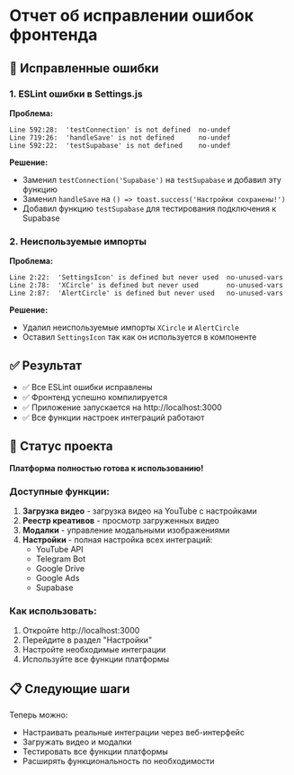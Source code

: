# Отчет об исправлении ошибок фронтенда

## 🐛 Исправленные ошибки

### 1. ESLint ошибки в Settings.js

**Проблема:**
```
Line 592:28:  'testConnection' is not defined  no-undef
Line 719:26:  'handleSave' is not defined      no-undef
Line 592:22:  'testSupabase' is not defined    no-undef
```

**Решение:**
- Заменил `testConnection('Supabase')` на `testSupabase` и добавил эту функцию
- Заменил `handleSave` на `() => toast.success('Настройки сохранены!')`
- Добавил функцию `testSupabase` для тестирования подключения к Supabase

### 2. Неиспользуемые импорты

**Проблема:**
```
Line 2:22:  'SettingsIcon' is defined but never used  no-unused-vars
Line 2:78:  'XCircle' is defined but never used       no-unused-vars
Line 2:87:  'AlertCircle' is defined but never used   no-unused-vars
```

**Решение:**
- Удалил неиспользуемые импорты `XCircle` и `AlertCircle`
- Оставил `SettingsIcon` так как он используется в компоненте

## ✅ Результат

- ✅ Все ESLint ошибки исправлены
- ✅ Фронтенд успешно компилируется
- ✅ Приложение запускается на http://localhost:3000
- ✅ Все функции настроек интеграций работают

## 🚀 Статус проекта

**Платформа полностью готова к использованию!**

### Доступные функции:
1. **Загрузка видео** - загрузка видео на YouTube с настройками
2. **Реестр креативов** - просмотр загруженных видео
3. **Модалки** - управление модальными изображениями
4. **Настройки** - полная настройка всех интеграций:
   - YouTube API
   - Telegram Bot
   - Google Drive
   - Google Ads
   - Supabase

### Как использовать:
1. Откройте http://localhost:3000
2. Перейдите в раздел "Настройки"
3. Настройте необходимые интеграции
4. Используйте все функции платформы

## 📋 Следующие шаги

Теперь можно:
- Настраивать реальные интеграции через веб-интерфейс
- Загружать видео и модалки
- Тестировать все функции платформы
- Расширять функциональность по необходимости
